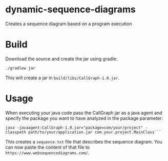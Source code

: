 # dynamic-sequence-diagrams
Creates a sequence diagram based on a program execution

# Build
Download the source and create the jar using gradle:

```./gradlew jar```

This will create a jar in `build/libs/CallGraph-1.0.jar`.

# Usage
When executing your java code pass the CallGraph jar as a java agent and specify the package you want to have analyzed in the package parameter:

```
java -javaagent:CallGraph-1.0.jar="package=com/your/project" -classpath path/to/your/application.jar com.your.project.MainClass```
```

This creates a `sequence.txt` file that describes the sequence diagram.
You can now paste the content of that file to `https://www.websequencediagrams.com/`.
